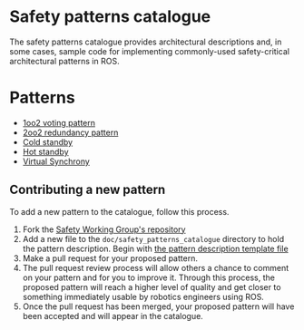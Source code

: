 # Safety patterns catalogue

The safety patterns catalogue provides architectural descriptions and, in some cases, sample code for implementing commonly-used safety-critical architectural patterns in ROS.

# Patterns

- [1oo2 voting pattern](safety_patterns_catalogue/1oo2.md)
- [2oo2 redundancy pattern](safety_patterns_catalogue/2oo2.md)
- [Cold standby](safety_patterns_catalogue/cold_standby.md)
- [Hot standby](safety_patterns_catalogue/hot_standby.md)
- [Virtual Synchrony](safety_patterns_catalogue/virtual_synchrony.md)

## Contributing a new pattern

To add a new pattern to the catalogue, follow this process.

1. Fork the [Safety Working Group's repository](https://github.com/ros2/safety_working_group)
1. Add a new file to the `doc/safety_patterns_catalogue` directory to hold the pattern description.
   Begin with [the pattern description template file](safety_patterns_catalogue/template.md)
1. Make a pull request for your proposed pattern.
1. The pull request review process will allow others a chance to comment on your pattern and for you to improve it.
   Through this process, the proposed pattern will reach a higher level of quality and get closer to something immediately usable by robotics engineers using ROS.
1. Once the pull request has been merged, your proposed pattern will have been accepted and will appear in the catalogue.
